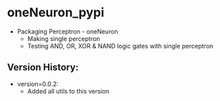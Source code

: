 # oneNeuron_pypi
* Packaging Perceptron - oneNeuron
  * Making single perceptron
  * Testing AND, OR, XOR & NAND logic gates with single perceptron
## Version History:
  * version=0.0.2:
    * Added all utils to this version
